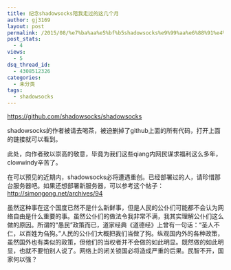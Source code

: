 ```yaml
---
title: 纪念shadowsocks陪我走过的这几个月
author: gj3169
layout: post
permalink: /2015/08/%e7%ba%aa%e5%bf%b5shadowsocks%e9%99%aa%e6%88%91%e4%bb%ac%e8%b5%b0%e8%bf%87%e7%9a%84%e8%bf%99%e5%87%a0%e4%b8%aa%e6%9c%88/
post_stats:
  - 4
views:
  - 5
dsq_thread_id:
  - 4308512326
categories:
  - 未分类
tags:
  - shadowsocks
---
```

<https://github.com/shadowsocks/shadowsocks>

shadowsocks的作者被请去喝茶，被迫删掉了github上面的所有代码，打开上面的链接就可以看到。

此处，向作者致以崇高的敬意，毕竟为我们这些qiang内网民谋求福利这么多年，clowwindy辛苦了。

在可以预见的近期内，shadowsocks必将遭遇重创。已经部署过的人，请珍惜那台服务器吧。如果还想部署新服务器，可以参考这个帖子：<http://simongong.net/archives/94>

虽然这种事在这个国度已然不是什么新鲜事，但是人民的公仆们可能都不会认为网络自由是什么重要的事。虽然公仆们的做法令我非常不满，我其实理解公仆们这么做的原因。所谓的“愚民”政策而已，道家经典《道德经》上曾有一句话：“圣人不仁，以百姓为刍狗。”人民的公仆们大概把我们当做了狗。纵观国内外的各种政策，虽然国外也有类似的政策，但他们的当权者并不会做的如此明显。既然做的如此明显，也就不要怕别人说了。网络上的闭关锁国必将造成严重的后果。民智不开，国家何以强？